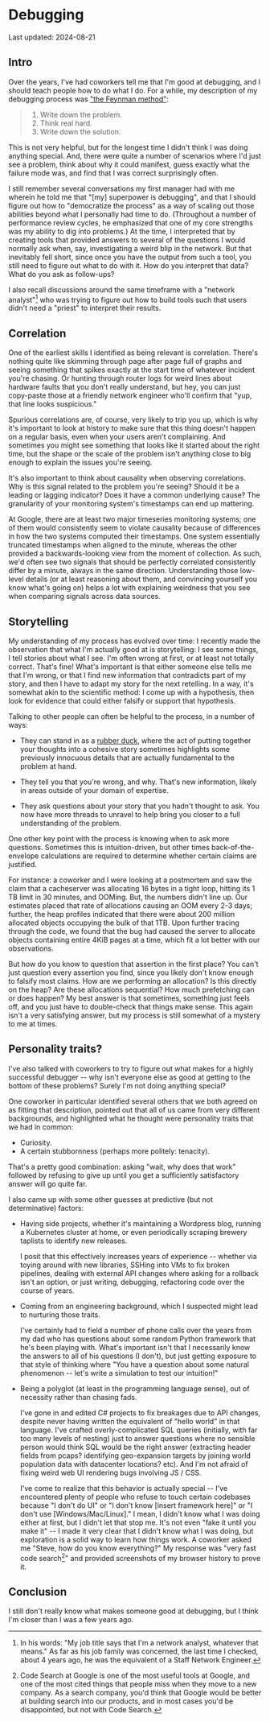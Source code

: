 # Debugging

Last updated: 2024-08-21

## Intro

Over the years, I've had coworkers tell me that I'm good at debugging, and
I should teach people how to do what I do. For a while, my description of
my debugging process was ["the Feynman
method"](https://wiki.c2.com/?FeynmanAlgorithm):

> 1. Write down the problem.
> 1. Think real hard.
> 1. Write down the solution.

This is not very helpful, but for the longest time I didn't think I was
doing anything special. And, there were quite a number of scenarios where
I'd just see a problem, think about why it could manifest, guess exactly
what the failure mode was, and find that I was correct surprisingly often.

I still remember several conversations my first manager had with me wherein
he told me that "\[my\] superpower is debugging", and that I should figure
out how to "democratize the process" as a way of scaling out those
abilities beyond what I personally had time to do. (Throughout a number of
performance review cycles, he emphasized that one of my core strengths was
my ability to dig into problems.) At the time, I interpreted that by
creating tools that provided answers to several of the questions I would
normally ask when, say, investigating a weird blip in the network. But that
inevitably fell short, since once you have the output from such a tool, you
still need to figure out what to do with it. How do you interpret that
data? What do you ask as follow-ups?

I also recall discussions around the same timeframe with a "network
analyst"[^analyst] who was trying to figure out how to build tools such
that users didn't need a "priest" to interpret their results.

## Correlation

One of the earliest skills I identified as being relevant is
correlation. There's nothing quite like skimming through page after page
full of graphs and seeing something that spikes exactly at the start time
of whatever incident you're chasing. Or hunting through router logs for
weird lines about hardware faults that you don't really understand, but
hey, you can just copy-paste those at a friendly network engineer who'll
confirm that "yup, that line looks suspicious."

Spurious correlations are, of course, very likely to trip you up, which is
why it's important to look at history to make sure that this thing doesn't
happen on a regular basis, even when your users aren't complaining. And
sometimes you might see something that looks like it started about the
right time, but the shape or the scale of the problem isn't anything close
to big enough to explain the issues you're seeing.

It's also important to think about causality when observing
correlations. Why is this signal related to the problem you're seeing?
Should it be a leading or lagging indicator? Does it have a common
underlying cause? The granularity of your monitoring system's timestamps
can end up mattering.

At Google, there are at least two major timeseries monitoring systems; one
of them would consistently seem to violate causality because of differences
in how the two systems computed their timestamps. One system essentially
truncated timestamps when aligned to the minute, whereas the other provided
a backwards-looking view from the moment of collection. As such, we'd often
see two signals that should be perfectly correlated consistently differ by
a minute, always in the same direction. Understanding those low-level
details (or at least reasoning about them, and convincing yourself you know
what's going on) helps a lot with explaining weirdness that you see when
comparing signals across data sources.

## Storytelling

My understanding of my process has evolved over time: I recently made the
observation that what I'm actually good at is storytelling: I see some
things, I tell stories about what I see. I'm often wrong at first, or at
least not totally correct. That's fine! What's important is that either
someone else tells me that I'm wrong, or that I find new information that
contradicts part of my story, and then I have to adapt my story for the
next retelling. In a way, it's somewhat akin to the scientific method: I
come up with a hypothesis, then look for evidence that could either falsify
or support that hypothesis.

Talking to other people can often be helpful to the process, in a number of
ways:

* They can stand in as a [rubber
  duck](https://en.wikipedia.org/wiki/Rubber_duck_debugging), where the act
  of putting together your thoughts into a cohesive story sometimes
  highlights some previously innocuous details that are actually
  fundamental to the problem at hand.

* They tell you that you're wrong, and why. That's new information, likely
  in areas outside of your domain of expertise.

* They ask questions about your story that you hadn't thought to ask. You
  now have more threads to unravel to help bring you closer to a full
  understanding of the problem.

One other key point with the process is knowing when to ask more
questions. Sometimes this is intuition-driven, but other times
back-of-the-envelope calculations are required to determine whether certain
claims are justified.

For instance: a coworker and I were looking at a postmortem and saw the
claim that a cacheserver was allocating 16 bytes in a tight loop,
hitting its 1 TB limit in 30 minutes, and OOMing. But, the numbers didn't
line up. Our estimates placed that rate of allocations causing an OOM every
2-3 days; further, the heap profiles indicated that there were about 200
million allocated objects occupying the bulk of that 1TB. Upon further
tracing through the code, we found that the bug had caused the server to
allocate objects containing entire 4KiB pages at a time, which fit a lot
better with our observations.

But how do you know to question that assertion in the first place? You
can't just question every assertion you find, since you likely don't know
enough to falsify most claims. How are we performing an allocation? Is this
directly on the heap? Are these allocations sequential? How much
prefetching can or does happen? My best answer is that sometimes, something
just feels off, and you just have to double-check that things make
sense. This again isn't a very satisfying answer, but my process is still
somewhat of a mystery to me at times.

<!-- TODO: ## Intuition -->

## Personality traits?

I've also talked with coworkers to try to figure out what makes for a
highly successful debugger -- why isn't everyone else as good at getting to
the bottom of these problems? Surely I'm not doing anything special?

One coworker in particular identified several others that we both agreed on
as fitting that description, pointed out that all of us came from very
different backgrounds, and highlighted what he thought were personality
traits that we had in common:

- Curiosity.
- A certain stubbornness (perhaps more politely: tenacity).

That's a pretty good combination: asking "wait, why does that work"
followed by refusing to give up until you get a sufficiently satisfactory
answer will go quite far.

I also came up with some other guesses at predictive (but not
determinative) factors:

- Having side projects, whether it's maintaining a Wordpress blog, running
  a Kubernetes cluster at home, or even periodically scraping brewery
  taplists to identify new releases.
  
  I posit that this effectively increases years of experience -- whether
  via toying around with new libraries, SSHing into VMs to fix broken
  pipelines, dealing with external API changes where asking for a rollback
  isn't an option, or just writing, debugging, refactoring code over the
  course of years.

- Coming from an engineering background, which I suspected might lead to
  nurturing those traits.
  
  I've certainly had to field a number of phone calls over the years from
  my dad who has questions about some random Python framework that he's
  been playing with. What's important isn't that I necessarily know the
  answers to all of his questions (I don't), but just getting exposure to
  that style of thinking where "You have a question about some natural
  phenomenon -- let's write a simulation to test our intuition!"

- Being a polyglot (at least in the programming language sense), out of
  necessity rather than chasing fads.
  
  I've gone in and edited C# projects to fix breakages due to API changes,
  despite never having written the equivalent of "hello world" in that
  language. I've crafted overly-complicated SQL queries (initially, with
  far too many levels of nesting) just to answer questions where no
  sensible person would think SQL would be the right answer (extracting
  header fields from pcaps? identifying geo-expansion targets by joining
  world population data with datacenter locations? etc). And I'm not afraid
  of fixing weird web UI rendering bugs involving JS / CSS.
  
  I've come to realize that this behavior is actually special -- I've
  encountered plenty of people who refuse to touch certain codebases
  because "I don't do UI" or "I don't know [insert framework here]" or "I
  don't use \[Windows/Mac/Linux\]." I mean, I didn't know what I was doing
  either at first, but I didn't let that stop me. It's not even "fake it
  until you make it" -- I made it very clear that I didn't know what I was
  doing, but exploration is a solid way to learn how things work. A
  coworker asked me "Steve, how do you know everything?" My response was
  "very fast code search[^codesearch]" and provided screenshots of my
  browser history to prove it.

## Conclusion

I still don't really know what makes someone good at debugging, but I think
I'm closer than I was a few years ago.

[^analyst]: In his words: "My job title says that I'm a network analyst,
    whatever that means." As far as his job family was concerned, the last
    time I checked, about 4 years ago, he was the equivalent of a Staff
    Network Engineer.

[^codesearch]: Code Search at Google is one of the most useful tools at
    Google, and one of the most cited things that people miss when they
    move to a new company. As a search company, you'd think that Google
    would be better at building search into our products, and in most cases
    you'd be disappointed, but not with Code Search.
